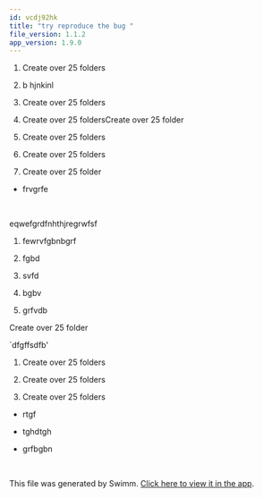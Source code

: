 ```yaml
---
id: vcdj92hk
title: "try reproduce the bug "
file_version: 1.1.2
app_version: 1.9.0
---
```


1.  Create over 25 folders

2.  b hjnkinl

3.  Create over 25 folders

4.  Create over 25 foldersCreate over 25 folder

5.  Create over 25 folders

6.  Create over 25 folders

7.  Create over 25 folder
*   frvgrfe
<br/>

eqwefgrdfnhthjregrwfsf

1.  fewrvfgbnbgrf

2.  fgbd

3.  svfd

4.  bgbv

5.  grfvdb

Create over 25 folder

\`dfgffsdfb'

1.  Create over 25 folders

2.  Create over 25 folders

3.  Create over 25 folders
*   rtgf

*   tghdtgh

*   grfbgbn

<br/>

This file was generated by Swimm. [Click here to view it in the app](https://swimm-web-app.web.app/repos/Z2l0aHViJTNBJTNBTm9hUmVwbyUzQSUzQU5vYW96ZXI=/docs/vcdj92hk).

